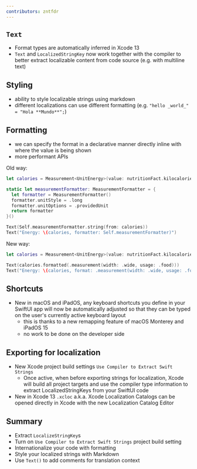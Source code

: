 ```yaml
---
contributors: zntfdr
---
```


## `Text` 

- Format types are automatically inferred in Xcode 13
- `Text` and `LocalizedStringKey` now work together with the compiler to better extract localizable content from code source (e.g. with multiline text)

## Styling

- ability to style localizable strings using markdown
- different localizations can use different formatting (e.g. `"hello _world_" = "Hola **Mundo**";`)

## Formatting

- we can specify the format in a declarative manner directly inline with where the value is being shown
- more performant APIs

Old way:

```swift
let calories = Measurement<UnitEnergy>(value: nutritionFact.kilocalories, unit: .kilocalories)

static let measurementFormatter: MeasurementFormatter = {
  let formatter = MeasurementFormatter()
  formatter.unitStyle = .long
  formatter.unitOptions = .providedUnit
  return formatter
}()

Text(Self.measurementFormatter.string(from: calories))
Text("Energy: \(calories, formatter: Self.measurementFormatter)")
```

New way:

```swift 
let calories = Measurement<UnitEnergy>(value: nutritionFact.kilocalories, unit: .kilocalories)

Text(calories.formatted(.measurement(width: .wide, usage: .food)))
Text("Energy: \(calories, format: .measurement(width: .wide, usage: .food))")
```

## Shortcuts

- New in macOS and iPadOS, any keyboard shortcuts you define in your SwiftUI app will now be automatically adjusted so that they can be typed on the user's currently active keyboard layout
  - this is thanks to a new remapping feature of macOS Monterey and iPadOS 15
  - no work to be done on the developer side

## Exporting for localization

- New Xcode project build settings `Use Compiler to Extract Swift Strings`
  - Once active, when before exporting strings for localization, Xcode will build all project targets and use the compiler type information to extract LocalizedStringKeys from your SwiftUI code
- New in Xcode 13 `.xcloc` a.k.a. Xcode Localization Catalogs can be opened directly in Xcode with the new Localization Catalog Editor

## Summary

- Extract `LocalizeStringKey`s
- Turn on `Use Compiler to Extract Swift Strings` project build setting
- Internationalize your code with formatting
- Style your localized strings with Markdown
- Use `Text()` to add comments for translation context
